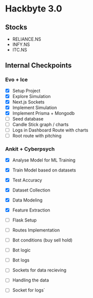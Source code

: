 # Hackbyte 3.0

## Stocks

- RELIANCE.NS
- INFY.NS
- ITC.NS

## Internal Checkpoints

### Evo + Ice
- [x] Setup Project
- [x] Explore Simulation
- [x] Next.js Sockets
- [x] Implement Simulation
- [x] Implement Prisma + Mongodb
- [ ] Seed database
- [ ] Candle Stick graph / charts
- [ ] Logs in Dashboard Route with charts
- [ ] Root route with pitching

### Ankit + Cyberpsych
- [x] Analyse Model for ML Training
- [x] Train Model based on datasets
- [x] Test Accuracy
- [x] Dataset Collection
- [x] Data Modeling
- [x] Feature Extraction
- [ ] Flask Setup
- [ ] Routes Implementation
- [ ] Bot conditions (buy sell hold)
- [ ] Bot logic
- [ ] Bot logs
- [ ] Sockets for data recieving
- [ ] Handling the data
- [ ] Socket for logs`


